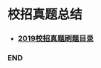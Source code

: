 # 校招真题总结


- ### [2019校招真题刷题目录](https://github.com/anliux/PracticePool/blob/master/campus/docs/campus2019.md)



### END
